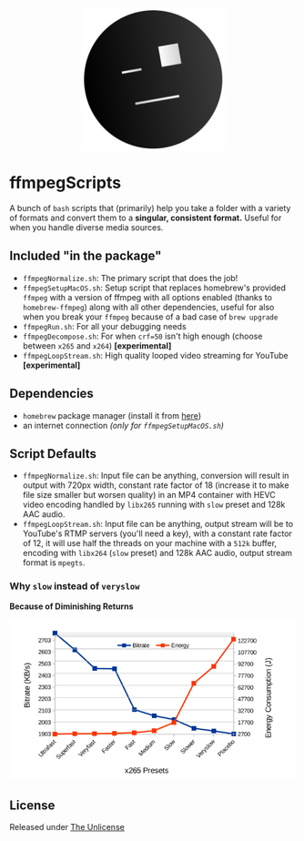 <img src="https://raw.githubusercontent.com/kittywhiskers/ffmpegScripts/master/misc/generic.png" width="200" style="display: block; margin-left: auto; margin-right: auto; width: 50%;" />

# ffmpegScripts

A bunch of `bash` scripts that (primarily) help you take a folder with a variety of formats and convert them to a **singular, consistent format.** Useful for when you handle diverse media sources.

## Included "in the package"

- `ffmpegNormalize.sh`: The primary script that does the job!
- `ffmpegSetupMacOS.sh`: Setup script that replaces homebrew's provided `ffmpeg` with a version of ffmpeg with all options enabled (thanks to `homebrew-ffmpeg`) along with all other dependencies, useful for also when you break your `ffmpeg` because of a bad case of `brew upgrade`
- `ffmpegRun.sh`: For all your debugging needs
- `ffmpegDecompose.sh`: For when `crf=50` isn't high enough (choose between `x265` and `x264`) **[experimental]**
- `ffmpegLoopStream.sh`: High quality looped video streaming for YouTube **[experimental]**

## Dependencies

- `homebrew` package manager (install it from [here](https://brew.sh))
- an internet connection _(only for `ffmpegSetupMacOS.sh`)_

## Script Defaults

- `ffmpegNormalize.sh`: Input file can be anything, conversion will result in output with 720px width, constant rate factor of 18 (increase it to make file size smaller but worsen quality) in an MP4 container with HEVC video encoding handled by `libx265` running with `slow` preset and 128k AAC audio.
- `ffmpegLoopStream.sh`: Input file can be anything, output stream will be to YouTube's RTMP servers (you'll need a key), with a constant rate factor of 12, it will use half the threads on your machine with a `512k` buffer, encoding with `libx264` (`slow` preset) and 128k AAC audio, output stream format is `mpegts`.

### Why `slow` instead of `veryslow`

**Because of Diminishing Returns**

![Diminishing Returns](https://raw.githubusercontent.com/kittywhiskers/ffmpegScripts/master/misc/coolgraph.png)

## License

Released under [The Unlicense](https://github.com/kittywhiskers/ffmpegScripts/blob/master/LICENSE)

